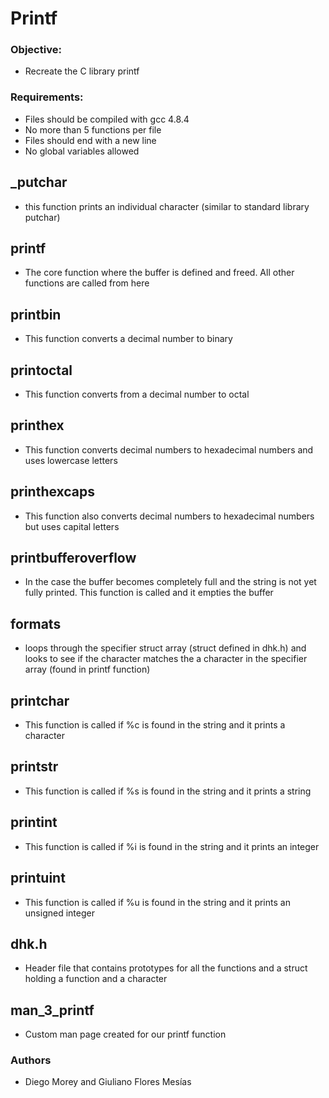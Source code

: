 # Printf
### Objective:
* Recreate the C library printf
### Requirements:
* Files should be compiled with gcc 4.8.4
* No more than 5 functions per file
* Files should end with a new line
* No global variables allowed
## _putchar
* this function prints an individual character (similar to standard library putchar)
## printf
* The core function where the buffer is defined and freed. All other functions are called from here
## printbin
* This function converts a decimal number to binary
## printoctal
* This function converts from a decimal number to octal
## printhex
* This function converts decimal numbers to hexadecimal numbers and uses lowercase letters
## printhexcaps
* This function also converts decimal numbers to hexadecimal numbers but uses capital letters
## printbufferoverflow
* In the case the buffer becomes completely full and the string is not yet fully printed. This function is called and it empties the buffer
## formats
* loops through the specifier struct array (struct defined in dhk.h) and looks to see if the character matches the a character in the specifier array (found in printf function)
## printchar
* This function is called if %c is found in the string and it prints a character
## printstr
* This function is called if %s is found in the string and it prints a string
## printint
* This function is called if %i is found in the string and it prints an integer
## printuint
* This function is called if %u is found in the string and it prints an unsigned integer
## dhk.h
* Header file that contains prototypes for all the functions and a struct holding a function and a character
## man_3_printf
* Custom man page created for our printf function

### Authors
* Diego Morey  and Giuliano Flores Mesías
